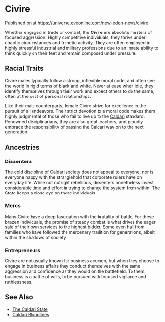 # Civire
Published on  at https://universe.eveonline.com/new-eden-news/civire

Whether engaged in trade or
combat, the **Civire** are absolute masters of focused aggression.
Highly competitive individuals, they thrive under chaotic circumstances
and frenetic activity. They are often employed in highly stressful
industrial and military professions due to an innate ability to think
quickly on their feet and remain composed under pressure.

Racial Traits
-------------

Civire males typically follow a strong, inflexible moral code, and often
see the world in rigid terms of black and white. Never at ease when
idle, they identify themselves through their work and expect others to
do the same, often at the cost of personal relationships.

Like their male counterparts, female Civire strive for excellence in the
pursuit of all endeavors. Their strict devotion to a moral code makes
them highly judgmental of those who fail to live up to the
[Caldari](7unGNsrMFwIWXMMbrM2jfy) standard. Renowned disciplinarians, they
are also great teachers, and proudly embrace the responsibility of
passing the Caldari way on to the next generation.

Ancestries
----------

### Dissenters

The cold discipline of Caldari society does not appeal to everyone, nor
is everyone happy with the stranglehold that corporate rulers have on
everyday life. While not outright rebellious, dissenters nonetheless
invest considerable time and effort in trying to change the system from
within. The State keeps a close eye on these individuals.

### Mercs

Many Civire have a deep fascination with the brutality of battle. For
these brazen individuals, the promise of steady combat is what drives
the eager sale of their own services to the highest bidder. Some even
hail from families who have followed the mercenary tradition for
generations, albeit within the shadows of society.

### Entrepreneurs

Civire are not usually known for business acumen, but when they choose
to engage in business affairs they conduct themselves with the same
aggression and confidence as they would on the battlefield. To them,
business is a battle of wills, to be pursued with focused vigilance and
ruthlessness.

See Also
--------
-   [The Caldari State](7unGNsrMFwIWXMMbrM2jfy)
-   [Caldari Bloodlines](66DZ1ki1bXUJvHXqg3Bebt)
